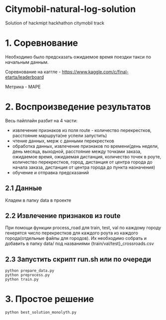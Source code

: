 # Citymobil-natural-log-solution
Solution of hackmipt hackhathon citymobil track

# 1. Соревнование
Необходимо было предсказать ожидаемое время поездки такси по начальным данным.
 
Соревнование на каггле - https://www.kaggle.com/c/final-etarta/leaderboard

Метрика - MAPE
# 2. Воспроизведение результатов
Весь пайплайн разбит на 4 части:
- извлечение признаков из поля route - количество перекрестков, расстояние маршрута(не успели запустить)
- чтение данных, мерж с данными перекрестков
- обработка данных, извлечение признаков по времени(день недели, день месяца, выходной, расстояние между точками заказа, ожидаемое время, ожидаемая дистанция, количество точек в роуте, количество перекрестков, город, дистанция от центра города до начала заказа, дистанция от центра города до пункта назначения)
- обучение и отправка предсказаний
## 2.1 Данные
Кладем в папку data в проекте
## 2.2 Извлечение признаков из route
При помощи функции process_road для train, test, val по каждому городу генерятся число перекрестков для каждого роута из каждого города(отдельные файлы для городов). Их необходимо собрать и добавить в папку data/ под названиями {train/val/test}_crossroads.csv
## 2.3 Запустить скрипт run.sh или по очереди
```shell script
python prepare_data.py
python preprocess.py
python train.py
```

# 3. Простое решение
```shell script
python best_solution_monolyth.py
```